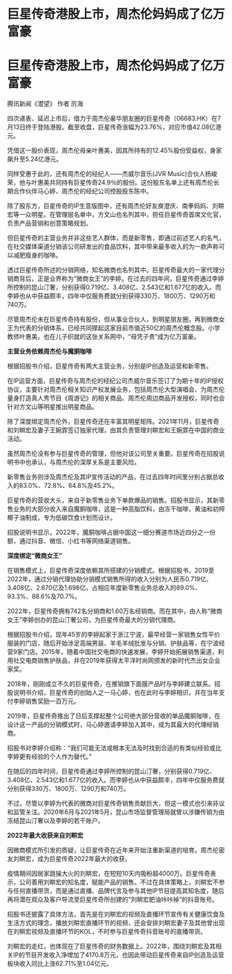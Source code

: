 # 巨星传奇港股上市，周杰伦妈妈成了亿万富豪

# 巨星传奇港股上市，周杰伦妈妈成了亿万富豪

腾讯新闻《潜望》 作者 厉海

四次递表、延迟上市后，借力于周杰伦豪华朋友圈的巨星传奇（06683.HK）在7月13日终于登陆港股。截至收盘，巨星传奇涨幅为23.76%，对应市值42.08亿港元。

凭借这一股价表现，周杰伦母亲叶惠美，因其所持有的12.45%股份受益权，身家飙升至5.24亿港元。

同样受惠于此的，还有周杰伦的经纪人——杰威尔音乐(JVR
Music)合伙人杨峻荣，他与叶惠美共同持有巨星传奇24.9％的股份。这份股东名单上还有周杰伦长期合作伙伴马心婷、周杰伦的经纪公司控股股东陈中。

除了股东方，巨星传奇的IP生意版图中，还有周杰伦好友庾澄庆、南拳妈妈、刘畊宏等一众明星。在管理层名单中，方文山也名列其中，担任巨星传奇首席文化官，负责产品营销和创意策略规划。

但巨星传奇的主营业务并非这些艺人群体，而是新零售，即通过前述艺人的名气，在社交媒体渠道分销该公司研发出的食品饮料，其中带来最多收入的为一款声称可以减肥瘦身的咖啡。

透过巨星传奇所述的分销网络，知名微商也名列其中。巨星传奇最大的一家代理分销商背后，正是业界称为“微商女王”的李婷。在过去的四年间，巨星传奇通过李婷所控制的昆山汀奢，分别获得0.719亿、3.408亿、2.543亿和1.677亿的收入。而李婷也从中获益颇丰，四年中仅服务费就分别获得330万、1800万、1290万和740万。

尽管周杰伦未在巨星传奇持有股份，但从事业合伙人，到明星朋友圈，再到微商女王为代表的分销体系，已经共同撑起这家目前市值近50亿的周杰伦概念股。小学教师叶惠美，也在儿子织就的这张关系网中，“母凭子贵”成为亿万富豪。

**主营业务依赖周杰伦与魔胴咖啡**

根据招股书介绍，巨星传奇有两大主营业务，分别是IP创造及运营和新零售。

在IP运营方面，巨星传奇与周杰伦的经纪公司杰威尔音乐签订了为期十年的IP授权协议，主要针对周杰伦相关知识产权发展业务，包括周杰伦大型演唱会、为周杰伦量身打造真人秀节目《周游记》的相关商品、周杰伦周边商品开发授权，同时也会针对方文山等明星推出明星商品。

除了深度绑定周杰伦外，巨星传奇还在丰富其明星矩阵。2021年11月，巨星传奇和刘畊宏及妻子王婉霏签订独家代理，由其负责管理刘畊宏和王婉霏在中国的商业活动。

虽然周杰伦没有参与巨星传奇的管理，但他对该公司至关重要。巨星传奇在招股说明书中也承认，与周杰伦的深厚关系是主要风险。

新零售业务则涉及周杰伦及其IP宣传活动的产品，在过去四年时间里分别占据总收入的83.0%、72.8%、64.8%及45.2%。

巨星传奇的营收大头，来自于新零售业务下单款爆品的销售。招股书显示，其新零售业务的大部分收入来自魔胴咖啡，这是一种高脂饮料，由冻干咖啡，黄油和初榨椰子油制成，专为低碳饮食计划而设计。

招股说明书显示，2022年，魔胴咖啡占据中国这一细分赛道市场近四分之一份额，通过抖音、微信、小红书等网络渠道销售。

**深度绑定“微商女王”**

在销售模式上，巨星传奇深度依赖其所搭建的分销模式。根据招股书，2019至2022年，通过分销代理协助分销模式销售所得的收入分别为人民币0.719亿、3.408亿、2.670亿及1.698亿，占相应年度新零售业务总收入的89.0%、93.3%、88.6%及70.7%。

2022年，巨星传奇拥有742名分销商和1.60万名经销商。而在其中，由人称“微商女王”李婷创办的昆山汀奢公司，为巨星传奇最大的分销代理商。

根据招股书介绍，现年45岁的李婷起家于浙江宁波，最早经营一家销售女性平价服装的门店，随后开始涉足高端男装、羊毛羊绒批发与分销、护肤品等，在宁波经营9家门店。2015年，随着中国社交电商的快速发展，李婷开始拓展销售渠道，利用社交电商销售护肤品，并在2019年获得太平洋时尚网颁发的新时代杰出女企业家奖。

2018年，刚刚成立不久的巨星传奇，在推销旗下面膜产品时与李婷建立联系。招股说明书介绍，巨星传奇的创始人之一马心婷，也在此时与李婷相识，并在当年支付李婷销售奖励一百万元。

2019年，巨星传奇推出了日后支撑起整个公司绝大部分营收的单品魔胴咖啡，在设计这一产品的分销模式时，马心婷邀请李婷加入其中，成为其最大的代理经销商。

招股书对李婷介绍称：“我们可能无法或根本无法及时找到合适的有类似经验或比李婷更有经验的个人作为替代。”

在随后的四年时间，巨星传奇通过李婷所控制的昆山汀奢，分别获得0.719亿、3.408亿、2.543亿和1.677亿的收入。而李婷也从中获益颇丰，四年中仅服务费就分别获得330万、1800万、1290万和740万。

不过，尽管以李婷为代表的微商对巨星传奇销售贡献巨大，但这一模式也引来非议和监管关注。2020年6月与2021年5月，昆山市场监督管理局就曾以涉嫌传销为由冻结昆山汀奢以及李婷的若干账户。

**2022年最大收获来自刘畊宏**

因微商模式所引发的质疑，让巨星传奇在近年来开始注重新渠道的培育。周杰伦密友刘畊宏，成为巨星传奇2022年最大的收获。

疫情期间因居家跳操大火的刘畊宏，在短短10天内吸粉超4000万。巨星传奇表示，公司善用刘畊宏的知名度，赋能产品的销售。不过在具体策略上，刘畊宏不参与任何直播带货，而是通过直播、品牌代言及参与其他IP节目提高其知名度，随后再将潜在观众及客户导流至巨星传奇所创建的“刘畊宏肥油咔咔掉”的抖音账号。

招股书还披露了具体方法，首先是在刘畊宏的视频及直播环节宣传有关健康饮食及生活方式的理念，播放刘畊宏直播环节的视频，还会安排刘畊宏妻子及其他曾出现在刘畊宏视频及直播环节的KOL，不时参与巨星传奇抖音账号的直播带货。

刘畊宏的走红，也体现在了巨星传奇的财务数据上。2022年，围绕刘畊宏及其相关IP的节目开发收入净增加了4170.8万元，也因此带动巨星传奇来自IP创造及运营板块收入同比上涨62.71%至1.04亿元。

